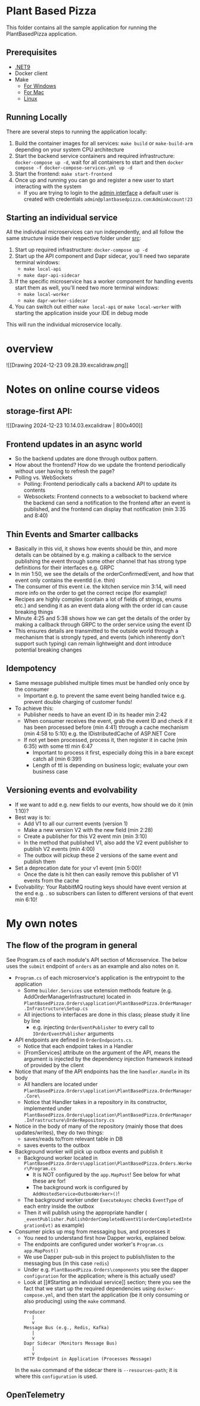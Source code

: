 
# Plant Based Pizza

This folder contains all the sample application for running the PlantBasedPizza application. 

## Prerequisites

- [.NET9](https://dotnet.microsoft.com/en-us/download/dotnet/9.0)
- Docker client
- Make
    - [For Windows](https://gnuwin32.sourceforge.net/packages/make.htm)
    - [For Mac](https://formulae.brew.sh/formula/make)
    - [Linux](https://askubuntu.com/questions/161104/how-do-i-install-make)


## Running Locally

There are several steps to running the application locally:

1. Build the container images for all services: `make build` or `make-build-arm` depending on your system CPU architecture
2. Start the backend service containers and required infrastructure: `docker-compose up -d`, wait for all containers to start and then `docker compose -f docker-compose-services.yml up -d`
3. Start the frontend: `make start-frontend`
4. Once up and running you can go and register a new user to start interacting with the system
    - If you are trying to login to the [admin interface](http://localhost:3000/admin/login) a default user is created with credentials `admin@plantbasedpizza.com`:`AdminAccount!23`

## Starting an individual service

All the individual microservices can run independently, and all follow the same structure inside their respective folder under [src](./src/):

1. Start up required infrastructure: `docker-compose up -d`
2. Start up the API component and Dapr sidecar, you'll need two separate terminal windows:
    - `make local-api`
    - `make dapr-api-sidecar`
3. If the specific microservice has a worker component for handling events start them as well, you'll need two more terminal windows:
    - `make local-worker`
    - `make dapr-worker-sidecar`
4. You can switch out either `make local-api` or `make local-worker` with starting the application inside your IDE in debug mode

This will run the individual microservice locally.

# overview
![[Drawing 2024-12-23 09.28.39.excalidraw.png]]

# Notes on online course videos

## storage-first API:

![[Drawing 2024-12-23 10.14.03.excalidraw | 800x400]]
## Frontend updates in an async world 

- So the backend updates are done through outbox pattern.
- How about the frontend? How do we update the frontend periodically without user having to refresh the page?
- Polling vs. WebSockets
	- Polling: Frontend periodically calls a backend API to update its contents
	- Websockets: Frontend connects to a websocket to backend where the backend can send a notification to the frontend after an event is published, and the frontend can display that notification (min 3:35 and 8:40)

## Thin Events and Smarter callbacks

- Basically in this vid, it shows how events should be thin, and more details can be obtained by e.g. making a callback to the service publishing the event through some other channel that has strong type definitions for their interfaces e.g. GRPC
- In min 1:50, we see the details of the orderConfirmedEvent, and how that event only contains the eventId (i.e. thin) 
- The consumer of this event i.e. the kitchen service min 3:14, will need more info on the order to get the correct recipe (for example)! 
- Recipes are highly complex (contain a lot of fields of strings, enums etc.) and sending it as an event data along with the order id can cause breaking things
- Minute 4:25 and 5:38 shows how we can get the details of the order by making a callback through GRPC to the order service using the event ID
- This ensures details are transmitted to the outside world through a mechanism that is strongly typed, and events (which inherently don't support such typing) can remain lightweight and dont introduce potential breaking changes

## Idempotency

- Same message published multiple times must be handled only once by the consumer
	- Important e.g. to prevent the same event being handled twice e.g. prevent double charging of customer funds!
- To achieve this:
	- Publisher needs to have an event ID in its header min 2:42
	- When consumer receives the event, grab the event ID and check if it has been processed before (min 4:41) through a cache mechanism (min 4:58 to 5:10) e.g. the IDistributedCache of ASP.NET Core
	- If not yet been processed, process it, then register it in cache (min 6:35) with some ttl min 6:47
		- Important to process it first, especially doing this in a bare except catch all (min 6:39!)
		- Length of ttl is depending on business logic; evaluate your own business case

## Versioning events and evolvability
- If we want to add e.g. new fields to our events, how should we do it (min 1:10)?
- Best way is to:
	- Add V1 to all our current events (version 1)
	- Make a new version V2 with the new field (min 2:28)
	- Create a publisher for this V2 event min (min 3:10)
	- In the method that published V1, also add the V2 event publisher to publish V2 events (min 4:00)
	- The outbox will pickup these 2 versions of the same event and publish them
- Set a deprecation date for your v1 event (min 5:00)!
	- Once the date is hit then can easily remove this publisher of V1 events from the cache 
- Evolvability: Your RabbitMQ routing keys should have event version at the end e.g. <eventname>.<eventversion> so subscribers can listen to different versions of that event min 6:10!

# My own notes

## The flow of the program in general
  See Program.cs of each module's API section of Microservice.
  The below uses the `submit` endpoint of `orders` as an example and also notes on it.

  - `Program.cs` of each microservice's application is the entrypoint to the application
	  - Some `builder.Services` use extension methods feature (e.g. AddOrderManagerInfrastructure) located in `PlantBasedPizza.Orders\application\PlantBasedPizza.OrderManager.Infrastructure\Setup.cs`
	  - All injections to interfaces are done in this class; please study it line by line
		  - e.g. injecting `OrderEventPublisher` to every call to `IOrderEventPublisher` arguments
  - API endpoints are defined in `OrderEndpoints.cs`.
	  - Notice that each endpoint takes in a Handler 
	  - [FromServices] attribute on the argument of the API, means the argument is injected by the dependency injection framework instead of provided by the client
  - Notice that many of the API endpoints has the line `handler.Handle` in its body
	  - All handlers are located under `PlantBasedPizza.Orders\application\PlantBasedPizza.OrderManager.Core\`
	  - Notice that Handler takes in a repository in its constructor, implemented under `PlantBasedPizza.Orders\application\PlantBasedPizza.OrderManager.Infrastructure\OrderRepository.cs`
  - Notice in the body of many of the repository (mainly those that does updates/writes), they do two things:
	  - saves/reads to/from relevant table in DB
	  - saves events to the outbox
  - Background worker will pick up outbox events and publish it 
	  - Background worker located in `PlantBasedPizza.Orders\application\PlantBasedPizza.Orders.Worker\Program.cs`
		  - It is NOT configured by the `app.MapPost`! See below for what these are for!
		  - The background work is configured by `AddHostedService<OutboxWorker>()`!
	  - The background worker under `ExecuteAsync` checks `EventType` of each entry inside the outbox
	  - Then it will publish using the appropriate handler ( `_eventPublisher.PublishOrderCompletedEventV1(orderCompletedIntegrationEvt)` as example) 
  - Consumer picks up msg from messaging bus, and processes it
	  - You need to understand first how Dapper works, explained below.
	  - The endpoints are configured under worker's `Program.cs` `app.MapPost()`
	  - We use Dapper pub-sub in this project to publish/listen to the messaging bus (in this case `redis`)
	  - Under e.g. `PlantBasedPizza.Orders\components` you see the dapper `configuration` for the application; where is this actually used?
	  - Look at [[#Starting an individual service]] section; there you see the fact that we start up the required dependencies using `docker-compose.yml`, and then start the application (be it only consuming or also producing) using the `make` command.
        ```plaintext
        Producer
           |
           v
        Message Bus (e.g., Redis, Kafka)
           |
           v
        Dapr Sidecar (Monitors Message Bus)
           |
           v
        HTTP Endpoint in Application (Processes Message)
		
      In the `make` command of the sidecar there is `--resources-path`; it is where this `configuration` is used.

## OpenTelemetry
